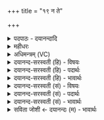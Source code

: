 +++
title = "१९ न ते"

+++
<details><summary>पदपाठः - दयानन्दादि</summary>

न। ते॒। दू॒रे। प॒र॒मा। चि॒त्। रजा॑ँसि। आ। तु। प्र। या॒हि॒। ह॒रि॒व॒ इति॑ हरि॒ऽवः। हरि॑भ्या॒मिति॒ हरि॑ऽभ्याम्। स्थि॒राय॑। वृष्णे॑। सव॑ना। कृ॒ता। इ॒मा। यु॒क्ता। ग्रावा॑णः स॒मि॒धा॒न इति॑ सम्ऽइधा॒ने। अ॒ग्नौ। १९।
</details>

<details><summary>महीधरः</summary>

म० हे हरिवः, हरी अश्वौ विद्येते यस्य स हरिवान् तस्य संबोधनम् 'मतुवसो:-' (पा० ८ । ३ । १) इति रुत्वम् । हे हरिवः, स्थिराय दृढसौहृदाय वृष्णे सेक्त्रे तुभ्यम् इमा सवनाकृता इमानि सवनानि प्रातःसवनादीनि कृतानि । क्व सति । अग्नौ समिधाने समिध्यमाने सति । छान्दसो यको लुक् । ग्रावाणः च युक्ताः योजिताः अभिषवकर्मणि । तुशब्दो हेत्वर्थे । अतो हेतोः हरिभ्यामश्वाभ्यामा प्रयाहि आगच्छ । ननु स्वर्गात्कथमतिदूरे मया गन्तव्यमित्यत आह । परमा परमाणि दूरदेशस्थानि रजांसि स्थानानि ते तव दूरे न चित् दूरे न सन्ति । चिच्छन्दोऽप्यर्थे । अतिदूरमपि ते निकटम् अत आयाहीत्यर्थः ॥ १९॥  
विंशी ।
</details>

<details><summary>अधिमन्त्रम् (VC)</summary>

- इन्द्रो देवता
- देवश्रवा देववातश्च भारतावृषी
- निचृत्त्रिष्टुप्
- धैवतः
</details>

<details><summary>दयानन्द-सरस्वती (हि) - विषयः</summary>

फिर सभाध्यक्ष राजा क्या करे, इस विषय को अगले मन्त्र में कहा है ॥
</details>

<details><summary>दयानन्द-सरस्वती (हि) - पदार्थः</summary>

पदार्थान्वयभाषाः -  हे (हरिवः) प्रशस्त घोड़ोंवाले राजन् ! जैसे (समिधाने) प्रदीप्त किये हुए (अग्नौ) अग्नि में (इमा) ये (सवना) प्रातःसवनादि यज्ञकर्म (कृता) किये जाते हैं, (तु) इसी हेतु से (ग्रावाणः) गर्जना करनेवाले मेघ (युक्ताः) इकट्ठे होके आते हैं, वैसे (स्थिराय) दृढ़ (वृष्णे) सुखदायी विद्यादि पदार्थ के लिये (हरिभ्याम्) धारण और आकर्षण के वेगरूप गुणों से युक्त घोड़ों वा जल और अग्नि से (आ, प्र, याहि) अच्छे प्रकार आइये। इस प्रकार करने से (परमा) दूरस्थ (चित्) भी (रजांसि) स्थान (ते) आपके (दूरे) दूर (न) नहीं होते हैं ॥१९ ॥
</details>

<details><summary>दयानन्द-सरस्वती (हि) - भावार्थः</summary>

भावार्थभाषाः -  इस मन्त्र में वाचकलुप्तोपमालङ्कार है। हे विद्वान् लोगो ! जैसे अग्नि से उत्पन्न किये वर्षा के मेघ पृथिवी के समीप होते आकर्षण से दूर भी जाते हैं, वैसे अग्नि के यानों से गमन करने में कोई देश दूर नहीं होता। इस प्रकार पुरुषार्थ करके सम्पूर्ण ऐश्वर्यों को उत्पन्न करो ॥१९ ॥
</details>

<details><summary>दयानन्द-सरस्वती (सं) - विषयः</summary>

पुनः सभाध्यक्षः किं कुर्य्यादित्याह ॥
</details>

<details><summary>दयानन्द-सरस्वती (सं) - पदार्थः</summary>

पदार्थान्वयभाषाः -  हे हरिवो राजन् ! यथा समिधानेऽग्नौ इमा सवना कृता तु ग्रावाणो युक्ता भूत्वाऽऽगच्छन्ति तथा स्थिराय वृष्णे हरिभ्यामाप्रयाहि। एवं कृते परमा चिद् रजांसि ते दूरे न भवन्ति ॥१९ ॥
</details>

<details><summary>दयानन्द-सरस्वती (सं) - भावार्थः</summary>

भावार्थभाषाः -  अत्र वाचकलुप्तोपमालङ्कारः। हे विद्वांसो ! यथा पावकेनोत्पादिता वर्षिता मेघाः पृथिव्याः समीपे भवन्त्याकर्षणेन दूरमपि गच्छन्ति तथाऽग्न्यादियानैर्गमने कृते कोऽपि देशो दूरे न भवति। एवं पुरुषार्थं कृत्वाऽलमैश्वर्याणि जनयत ॥१९ ॥
</details>

<details><summary>सविता जोशी ← दयानन्दः (म) - भावार्थः</summary>

भावार्थभाषाः -  या मंत्रात वाचकलुप्तोपमालंकार आहे. हे विद्वान लोकांनो ! अग्नीद्वारे उत्पन्न झालेले मेघ आकर्षणाने पृथ्वीवर पर्जन्य बनून येतात व काही वेळ दूरही जातात, तसेच अग्नीच्या यानाने गमन केल्यास कोणताही देश दूर नसते. याप्रकारे पुरुषार्थ करून संपूर्ण ऐश्वर्य उत्पन्न करा.
</details>